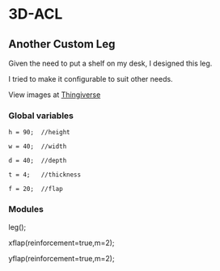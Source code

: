 # 3D-ACL
## Another Custom Leg



Given the need to put a shelf on my desk, I designed this leg.

I tried to make it configurable to suit other needs.


View images at [Thingiverse](https://www.thingiverse.com/thing:2383599)


### Global variables

```
h = 90;  //height

w = 40;  //width

d = 40;  //depth

t = 4;   //thickness

f = 20;  //flap

```



### Modules

leg();



xflap(reinforcement=true,m=2);



yflap(reinforcement=true,m=2);